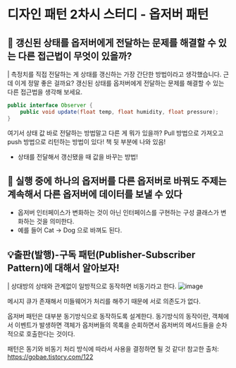 # 디자인 패턴 2차시 스터디 - 옵저버 패턴
## 🤔 갱신된 상태를 옵저버에게 전달하는 문제를 해결할 수 있는 다른 접근법이 무엇이 있을까?
| 측정치를 직접 전달하는 게 상태를 갱신하는 가장 간단한 방법이라고 생각했습니다. 근데 이게 정말 좋은 걸까요? 갱신된 상태를 옵저버에게 전달하는 문제를 해결할 수 있는 다른 접근법을 생각해 보세요.

``` java
public interface Observer {
    public void update(float temp, float humidity, float pressure);
}
```
여기서 상태 값 바로 전달하는 방법말고 다른 게 뭐가 있을까?
Pull 방법으로 가져오고 push 방법으로 리턴하는 방법이 있다! 
책 뒷 부분에 나와 있음!
- 상태를 전달해서 갱신됐을 때 값을 바꾸는 방법!


## 🤔 실행 중에 하나의 옵저버를 다른 옵저버로 바꿔도 주제는 계속해서 다른 옵저버에 데이터를 보낼 수 있다

- 옵저버 인터페이스가 변화하는 것이 아닌 인터페이스를 구현하는 구성 클래스가 변화하는 것을 의미한다.
- 예를 들어 Cat -> Dog 으로 바껴도 된다.

## 💡출판(발행)-구독 패턴(Publisher-Subscriber Pattern)에 대해서 알아보자! 
| 상대방의 상태와 관계없이 일방적으로 동작하면 비동기라고 한다.
![image](https://user-images.githubusercontent.com/79795051/233906741-04d1b364-7017-407e-ab89-6fc94cceaa30.png)

메시지 큐가 존재해서 미들웨어가 처리를 해주기 때문에 서로 의존도가 없다.

옵저버 패턴은 대부분 동기방식으로 동작하도록 설계한다.
동기방식의 동작이란,
객체에서 이벤트가 발생하면 객체가 옵저버들의 목록을 순회하면서 옵저버의 메서드들을 순차적으로 호출한다는 것이다.

패턴은 동기와 비동기 처리 방식에 따라서 사용을 결정하면 될 것 같다!
참고한 출처: https://gobae.tistory.com/122
